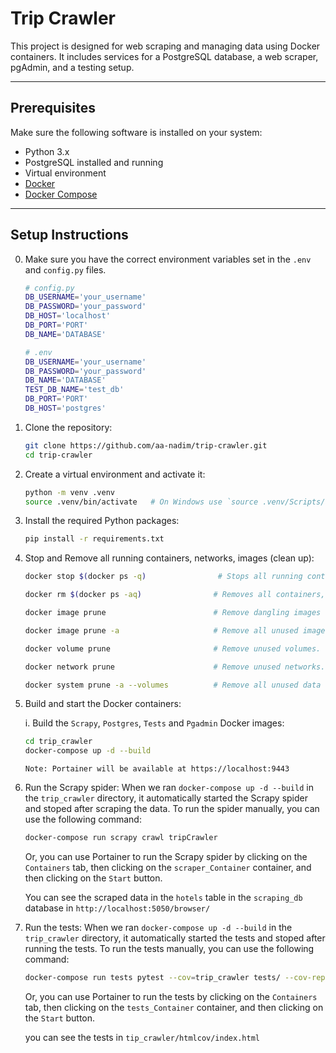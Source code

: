 # Trip Crawler

This project is designed for web scraping and managing data using Docker containers. It includes services for a PostgreSQL database, a web scraper, pgAdmin, and a testing setup.

---

## Prerequisites

Make sure the following software is installed on your system:

- Python 3.x
- PostgreSQL installed and running
- Virtual environment
- [Docker](https://www.docker.com/)
- [Docker Compose](https://docs.docker.com/compose/)

---

## Setup Instructions

0. Make sure you have the correct environment variables set in the `.env` and `config.py` files.
    ```bash
    # config.py
    DB_USERNAME='your_username'
    DB_PASSWORD='your_password'
    DB_HOST='localhost'
    DB_PORT='PORT'
    DB_NAME='DATABASE'

    # .env
    DB_USERNAME='your_username'
    DB_PASSWORD='your_password'
    DB_NAME='DATABASE'
    TEST_DB_NAME='test_db'
    DB_PORT='PORT'
    DB_HOST='postgres'
    ```

1. Clone the repository:
    ```bash
    git clone https://github.com/aa-nadim/trip-crawler.git
    cd trip-crawler
    ```


2. Create a virtual environment and activate it:
    ```bash
    python -m venv .venv
    source .venv/bin/activate   # On Windows use `source .venv/Scripts/activate`
    ```

3. Install the required Python packages:
    ```bash
    pip install -r requirements.txt
    ```

4. Stop and Remove all running containers, networks, images (clean up):
    ```bash
    docker stop $(docker ps -q)                # Stops all running containers by their IDs.

    docker rm $(docker ps -aq)                # Removes all containers, whether stopped or exited.

    docker image prune                        # Remove dangling images (unused layers). Removes image layers not associated with any container.

    docker image prune -a                     # Remove all unused images (dangling and unreferenced). Deletes all unused images, including dangling and unreferenced ones.

    docker volume prune                       # Remove unused volumes. Cleans up volumes not connected to any container.

    docker network prune                      # Remove unused networks. Removes all networks not currently used by containers.

    docker system prune -a --volumes          # Remove all unused data (containers, networks, images, and volumes). Cleans up all unused containers, images, networks, and volumes.
    ```

5. Build and start the Docker containers:

    i. Build the `Scrapy`, `Postgres`, `Tests` and `Pgadmin` Docker images:
    ```bash
    cd trip_crawler
    docker-compose up -d --build
    ```
    `Note: Portainer will be available at https://localhost:9443`

6. Run the Scrapy spider: When we ran `docker-compose up -d --build` in the `trip_crawler` directory, it automatically started the Scrapy spider and stoped after scraping the data. To run the spider manually, you can use the following command:
    ```bash
    docker-compose run scrapy crawl tripCrawler
    ```
    Or, you can use Portainer to run the Scrapy spider by clicking on the `Containers` tab, then clicking on the `scraper_Container` container, and then clicking on the `Start` button.

    You can see the scraped data in the `hotels` table in the `scraping_db` database in `http://localhost:5050/browser/`


7. Run the tests: When we ran `docker-compose up -d --build` in the `trip_crawler` directory, it automatically started the tests and stoped after running the tests. To run the tests manually, you can use the following command:
    ```bash
    docker-compose run tests pytest --cov=trip_crawler tests/ --cov-report=html
    ```
    Or, you can use Portainer to run the tests by clicking on the `Containers` tab, then clicking on the `tests_Container` container, and then clicking on the `Start` button.


    you can see the tests in `tip_crawler/htmlcov/index.html`


